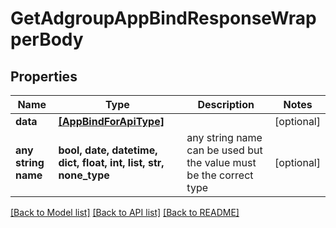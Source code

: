 # GetAdgroupAppBindResponseWrapperBody


## Properties
Name | Type | Description | Notes
------------ | ------------- | ------------- | -------------
**data** | [**[AppBindForApiType]**](AppBindForApiType.md) |  | [optional] 
**any string name** | **bool, date, datetime, dict, float, int, list, str, none_type** | any string name can be used but the value must be the correct type | [optional]

[[Back to Model list]](../README.md#documentation-for-models) [[Back to API list]](../README.md#documentation-for-api-endpoints) [[Back to README]](../README.md)


